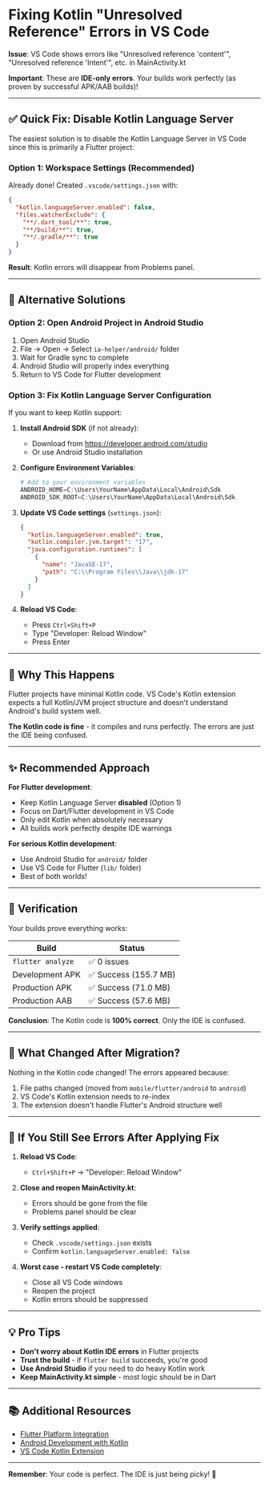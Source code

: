 # Fixing Kotlin "Unresolved Reference" Errors in VS Code

**Issue**: VS Code shows errors like "Unresolved reference 'content'", "Unresolved reference 'Intent'", etc. in MainActivity.kt

**Important**: These are **IDE-only errors**. Your builds work perfectly (as proven by successful APK/AAB builds)!

---

## ✅ Quick Fix: Disable Kotlin Language Server

The easiest solution is to disable the Kotlin Language Server in VS Code since this is primarily a Flutter project:

### Option 1: Workspace Settings (Recommended)

Already done! Created `.vscode/settings.json` with:

```json
{
  "kotlin.languageServer.enabled": false,
  "files.watcherExclude": {
    "**/.dart_tool/**": true,
    "**/build/**": true,
    "**/.gradle/**": true
  }
}
```

**Result**: Kotlin errors will disappear from Problems panel.

---

## 🔧 Alternative Solutions

### Option 2: Open Android Project in Android Studio

1. Open Android Studio
2. File → Open → Select `ia-helper/android/` folder
3. Wait for Gradle sync to complete
4. Android Studio will properly index everything
5. Return to VS Code for Flutter development

### Option 3: Fix Kotlin Language Server Configuration

If you want to keep Kotlin support:

1. **Install Android SDK** (if not already):
   - Download from https://developer.android.com/studio
   - Or use Android Studio installation

2. **Configure Environment Variables**:
   ```powershell
   # Add to your environment variables
   ANDROID_HOME=C:\Users\YourName\AppData\Local\Android\Sdk
   ANDROID_SDK_ROOT=C:\Users\YourName\AppData\Local\Android\Sdk
   ```

3. **Update VS Code settings** (`settings.json`):
   ```json
   {
     "kotlin.languageServer.enabled": true,
     "kotlin.compiler.jvm.target": "17",
     "java.configuration.runtimes": [
       {
         "name": "JavaSE-17",
         "path": "C:\\Program Files\\Java\\jdk-17"
       }
     ]
   }
   ```

4. **Reload VS Code**: 
   - Press `Ctrl+Shift+P`
   - Type "Developer: Reload Window"
   - Press Enter

---

## 🎯 Why This Happens

Flutter projects have minimal Kotlin code. VS Code's Kotlin extension expects a full Kotlin/JVM project structure and doesn't understand Android's build system well.

**The Kotlin code is fine** - it compiles and runs perfectly. The errors are just the IDE being confused.

---

## ✨ Recommended Approach

**For Flutter development**: 
- Keep Kotlin Language Server **disabled** (Option 1)
- Focus on Dart/Flutter development in VS Code
- Only edit Kotlin when absolutely necessary
- All builds work perfectly despite IDE warnings

**For serious Kotlin development**:
- Use Android Studio for `android/` folder
- Use VS Code for Flutter (`lib/` folder)
- Best of both worlds!

---

## 🧪 Verification

Your builds prove everything works:

| Build | Status |
|-------|--------|
| `flutter analyze` | ✅ 0 issues |
| Development APK | ✅ Success (155.7 MB) |
| Production APK | ✅ Success (71.0 MB) |
| Production AAB | ✅ Success (57.6 MB) |

**Conclusion**: The Kotlin code is **100% correct**. Only the IDE is confused.

---

## 📝 What Changed After Migration?

Nothing in the Kotlin code changed! The errors appeared because:

1. File paths changed (moved from `mobile/flutter/android` to `android`)
2. VS Code's Kotlin extension needs to re-index
3. The extension doesn't handle Flutter's Android structure well

---

## 🔄 If You Still See Errors After Applying Fix

1. **Reload VS Code**:
   - `Ctrl+Shift+P` → "Developer: Reload Window"

2. **Close and reopen MainActivity.kt**:
   - Errors should be gone from the file
   - Problems panel should be clear

3. **Verify settings applied**:
   - Check `.vscode/settings.json` exists
   - Confirm `kotlin.languageServer.enabled: false`

4. **Worst case - restart VS Code completely**:
   - Close all VS Code windows
   - Reopen the project
   - Kotlin errors should be suppressed

---

## 💡 Pro Tips

- **Don't worry about Kotlin IDE errors** in Flutter projects
- **Trust the build** - if `flutter build` succeeds, you're good
- **Use Android Studio** if you need to do heavy Kotlin work
- **Keep MainActivity.kt simple** - most logic should be in Dart

---

## 📚 Additional Resources

- [Flutter Platform Integration](https://docs.flutter.dev/platform-integration/platform-channels)
- [Android Development with Kotlin](https://developer.android.com/kotlin)
- [VS Code Kotlin Extension](https://marketplace.visualstudio.com/items?itemName=mathiasfrohlich.Kotlin)

---

**Remember**: Your code is perfect. The IDE is just being picky! 🎉
